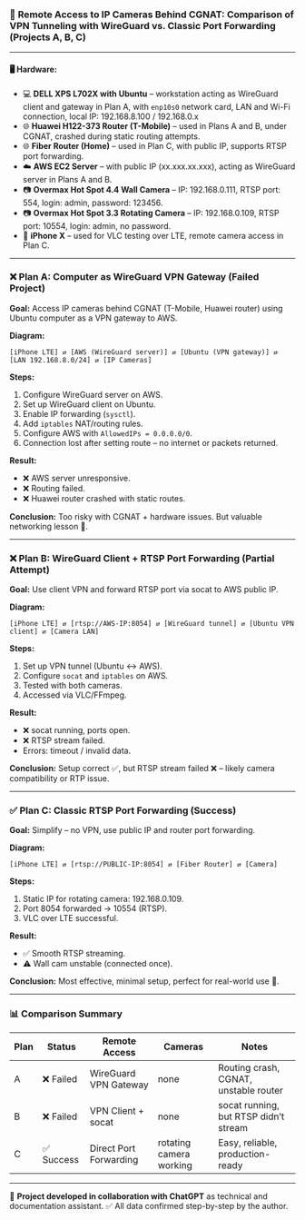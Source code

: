 ### 📡 **Remote Access to IP Cameras Behind CGNAT: Comparison of VPN Tunneling with WireGuard vs. Classic Port Forwarding (Projects A, B, C)**

------

#### 🖥️ Hardware:

- 💻 **DELL XPS L702X with Ubuntu** – workstation acting as WireGuard client and gateway in Plan A, with `enp10s0` network card, LAN and Wi-Fi connection, local IP: 192.168.8.100 / 192.168.0.x
- 🌐 **Huawei H122-373 Router (T-Mobile)** – used in Plans A and B, under CGNAT, crashed during static routing attempts.
- 🌐 **Fiber Router (Home)** – used in Plan C, with public IP, supports RTSP port forwarding.
- ☁️ **AWS EC2 Server** – with public IP (xx.xxx.xx.xxx), acting as WireGuard server in Plans A and B.
- 📷 **Overmax Hot Spot 4.4 Wall Camera** – IP: 192.168.0.111, RTSP port: 554, login: admin, password: 123456.
- 📷 **Overmax Hot Spot 3.3 Rotating Camera** – IP: 192.168.0.109, RTSP port: 10554, login: admin, no password.
- 📱 **iPhone X** – used for VLC testing over LTE, remote camera access in Plan C.

------

### ❌ Plan A: Computer as WireGuard VPN Gateway (Failed Project)

**Goal:** Access IP cameras behind CGNAT (T-Mobile, Huawei router) using Ubuntu computer as a VPN gateway to AWS.

**Diagram:**

```
[iPhone LTE] ⇄ [AWS (WireGuard server)] ⇄ [Ubuntu (VPN gateway)] ⇄ [LAN 192.168.8.0/24] ⇄ [IP Cameras]
```

**Steps:**

1. Configure WireGuard server on AWS.
2. Set up WireGuard client on Ubuntu.
3. Enable IP forwarding (`sysctl`).
4. Add `iptables` NAT/routing rules.
5. Configure AWS with `AllowedIPs = 0.0.0.0/0`.
6. Connection lost after setting route – no internet or packets returned.

**Result:**

- ❌ AWS server unresponsive.
- ❌ Routing failed.
- ❌ Huawei router crashed with static routes.

**Conclusion:**
 Too risky with CGNAT + hardware issues. But valuable networking lesson 🧠.

------

### ❌ Plan B: WireGuard Client + RTSP Port Forwarding (Partial Attempt)

**Goal:** Use client VPN and forward RTSP port via socat to AWS public IP.

**Diagram:**

```
[iPhone LTE] ⇄ [rtsp://AWS-IP:8054] ⇄ [WireGuard tunnel] ⇄ [Ubuntu VPN client] ⇄ [Camera LAN]
```

**Steps:**

1. Set up VPN tunnel (Ubuntu ↔ AWS).
2. Configure `socat` and `iptables` on AWS.
3. Tested with both cameras.
4. Accessed via VLC/FFmpeg.

**Result:**

- ❌ socat running, ports open.
- ❌ RTSP stream failed.
- Errors: timeout / invalid data.

**Conclusion:**
 Setup correct ✅, but RTSP stream failed ❌ – likely camera compatibility or RTP issue.

------

### ✅ Plan C: Classic RTSP Port Forwarding (Success)

**Goal:** Simplify – no VPN, use public IP and router port forwarding.

**Diagram:**

```
[iPhone LTE] ⇄ [rtsp://PUBLIC-IP:8054] ⇄ [Fiber Router] ⇄ [Camera]
```

**Steps:**

1. Static IP for rotating camera: 192.168.0.109.
2. Port 8054 forwarded → 10554 (RTSP).
3. VLC over LTE successful.

**Result:**

- ✅ Smooth RTSP streaming.
- ⚠️ Wall cam unstable (connected once).

**Conclusion:**
 Most effective, minimal setup, perfect for real-world use 🎯.

------

### 📊 Comparison Summary

| Plan | Status    | Remote Access          | Cameras                 | Notes                                 |
| ---- | --------- | ---------------------- | ----------------------- | ------------------------------------- |
| A    | ❌ Failed  | WireGuard VPN Gateway  | none                    | Routing crash, CGNAT, unstable router |
| B    | ❌ Failed  | VPN Client + socat     | none                    | socat running, but RTSP didn’t stream |
| C    | ✅ Success | Direct Port Forwarding | rotating camera working | Easy, reliable, production-ready      |

------

🧠 **Project developed in collaboration with ChatGPT** as technical and documentation assistant.
 ✅ All data confirmed step-by-step by the author.